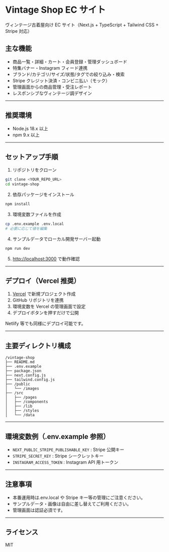 # Vintage Shop EC サイト

ヴィンテージ古着屋向け EC サイト（Next.js + TypeScript + Tailwind CSS + Stripe 対応）

## 主な機能

- 商品一覧・詳細・カート・会員登録・管理ダッシュボード
- 特集バナー・Instagram フィード連携
- ブランド/カテゴリ/サイズ/状態/タグでの絞り込み・検索
- Stripe クレジット決済・コンビニ払い（モック）
- 管理画面からの商品管理・受注レポート
- レスポンシブなヴィンテージ調デザイン

---

## 推奨環境

- Node.js 18.x 以上
- npm 9.x 以上

---

## セットアップ手順

1. リポジトリをクローン

```sh
git clone <YOUR_REPO_URL>
cd vintage-shop
```

2. 依存パッケージをインストール

```sh
npm install
```

3. 環境変数ファイルを作成

```sh
cp .env.example .env.local
# 必要に応じて値を編集
```

4. サンプルデータでローカル開発サーバー起動

```sh
npm run dev
```

5. [http://localhost:3000](http://localhost:3000) で動作確認

---

## デプロイ（Vercel 推奨）

1. [Vercel](https://vercel.com/) で新規プロジェクト作成
2. GitHub リポジトリを連携
3. 環境変数を Vercel の管理画面で設定
4. デプロイボタンを押すだけで公開

Netlify 等でも同様にデプロイ可能です。

---

## 主要ディレクトリ構成

```
/vintage-shop
├── README.md
├── .env.example
├── package.json
├── next.config.js
├── tailwind.config.js
├── /public
│   └── /images
├── /src
│   ├── /pages
│   ├── /components
│   ├── /lib
│   ├── /styles
│   └── /data
```

---

## 環境変数例（.env.example 参照）

- `NEXT_PUBLIC_STRIPE_PUBLISHABLE_KEY` : Stripe 公開キー
- `STRIPE_SECRET_KEY` : Stripe シークレットキー
- `INSTAGRAM_ACCESS_TOKEN` : Instagram API 用トークン

---

## 注意事項

- 本番運用時は.env.local や Stripe キー等の管理にご注意ください。
- サンプルデータ・画像は自由に差し替えてご利用ください。
- 管理画面は認証必須です。

---

## ライセンス

MIT
